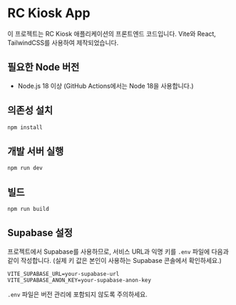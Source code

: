 # RC Kiosk App

이 프로젝트는 RC Kiosk 애플리케이션의 프론트엔드 코드입니다. Vite와 React, TailwindCSS를 사용하여 제작되었습니다.

## 필요한 Node 버전

- Node.js 18 이상 (GitHub Actions에서는 Node 18을 사용합니다.)

## 의존성 설치

```bash
npm install
```

## 개발 서버 실행

```bash
npm run dev
```

## 빌드

```bash
npm run build
```

## Supabase 설정

프로젝트에서 Supabase를 사용하므로, 서비스 URL과 익명 키를 `.env` 파일에 다음과 같이 작성합니다. (실제 키 값은 본인이 사용하는 Supabase 콘솔에서 확인하세요.)

```env
VITE_SUPABASE_URL=your-supabase-url
VITE_SUPABASE_ANON_KEY=your-supabase-anon-key
```

`.env` 파일은 버전 관리에 포함되지 않도록 주의하세요.
